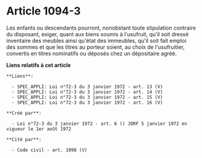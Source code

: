 # Article 1094-3

Les enfants ou descendants pourront, nonobstant toute stipulation contraire du disposant, exiger, quant aux biens soumis à
l'usufruit, qu'il soit dressé inventaire des meubles ainsi qu'état des immeubles, qu'il soit fait emploi des sommes et que
les titres au porteur soient, au choix de l'usufruitier, convertis en titres nominatifs ou déposés chez un dépositaire agréé.

**Liens relatifs à cet article**

	**Liens**:

	  - SPEC_APPLI: Loi n°72-3 du 3 janvier 1972 - art. 13 (V)
	  - SPEC_APPLI: Loi n°72-3 du 3 janvier 1972 - art. 14 (V)
	  - SPEC_APPLI: Loi n°72-3 du 3 janvier 1972 - art. 15 (V)
	  - SPEC_APPLI: Loi n°72-3 du 3 janvier 1972 - art. 16 (V)

	**Créé par**:

	  - Loi n°72-3 du 3 janvier 1972 - art. 6 () JORF 5 janvier 1972 en vigueur le 1er août 1972

	**Cité par**:

	  - Code civil - art. 1098 (V)
